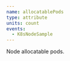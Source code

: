 ```yaml
---
name: allocatablePods
type: attribute
units: count
events:
  - K8sNodeSample
---
```


Node allocatable pods.